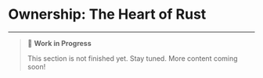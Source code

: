 # Ownership: The Heart of Rust

---

> 🚧 **Work in Progress**
>
> This section is not finished yet. Stay tuned. More content coming soon!
